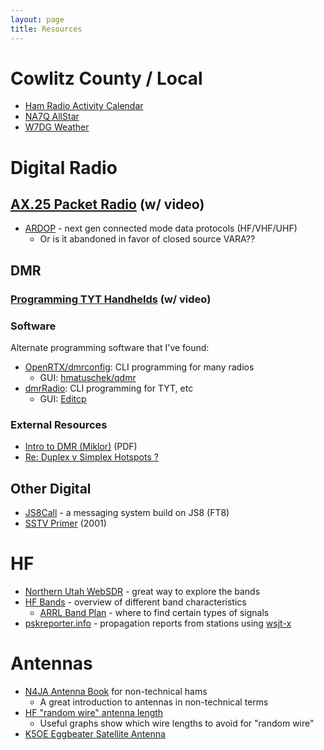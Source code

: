 ```yaml
---
layout: page
title: Resources
---
```


# Cowlitz County / Local

* [Ham Radio Activity Calendar](/calendar)
* [NA7Q AllStar](http://allstar.na7q.com:81)
* [W7DG Weather](http://weather.w7dg.net)

# Digital Radio

## [AX.25 Packet Radio](/info/packet/) (w/ video)

* [ARDOP](https://www.winlink.org/content/ardop_overview) - next gen connected mode data protocols (HF/VHF/UHF)
  * Or is it abandoned in favor of closed source VARA?? 

## DMR

### [Programming TYT Handhelds](/info/tyt/) (w/ video)

### Software

Alternate programming software that I've found:

* [OpenRTX/dmrconfig](https://github.com/OpenRTX/dmrconfig): CLI programming for many radios
  * GUI: [hmatuschek/qdmr](https://github.com/hmatuschek/qdmr)
* [dmrRadio](https://github.com/DaleFarnsworth-DMR/dmrRadio): CLI programming for TYT, etc
  * GUI: [Editcp](https://github.com/DaleFarnsworth-DMR/editcp)

### External Resources

* [Intro to DMR (Miklor)](https://www.miklor.com/DMR/ppt/DMR-BasicTutorial.pdf) (PDF)
* [Re: Duplex v Simplex Hotspots ?](https://groups.io/g/GeorgiaDMR/message/455)

## Other Digital

* [JS8Call](http://js8call.com/) - a messaging system build on JS8 (FT8)
* [SSTV Primer](https://hamsoft.ca/pages/mmsstv/sstv-primer.php) (2001)

# HF

* [Northern Utah WebSDR](http://sdrutah.org/) - great way to explore the bands
* [HF Bands](http://www.hamuniverse.com/hfbands.html) - overview of different band characteristics
  * [ARRL Band Plan](http://www.arrl.org/band-plan) - where to find certain types of signals
* [pskreporter.info](https://pskreporter.info/pskmap.html) - propagation reports
  from stations using [wsjt-x](https://physics.princeton.edu/pulsar/k1jt/wsjtx.html)

# Antennas

* [N4JA Antenna Book](http://www.hamuniverse.com/n4jaantennabook.html) for non-technical hams
  * A great introduction to antennas in non-technical terms
* [HF "random wire" antenna length](http://udel.edu/~mm/ham/randomWire/)
  * Useful graphs show which wire lengths to avoid for "random wire"
* [K5OE Eggbeater Satellite Antenna](http://wb5rmg.somenet.net/k5oe/Eggbeater_2.html)
